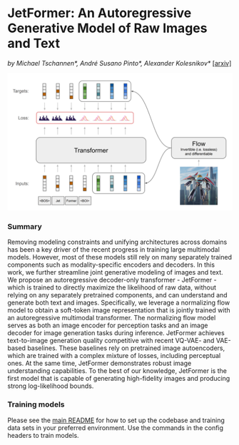 # JetFormer: An Autoregressive Generative Model of Raw Images and Text

*by Michael Tschannen\*, André Susano Pinto\*, Alexander Kolesnikov\** [[arxiv]](https://arxiv.org/abs//2411.19722)

![JetFormer overview](jetformer_overview.png)

### Summary

Removing modeling constraints and unifying architectures across domains has
been a key driver of the recent progress in training large multimodal models.
However, most of these models still rely on many separately trained components
such as modality-specific encoders and decoders. In this work, we further
streamline joint generative modeling of images and text. We propose an
autoregressive decoder-only transformer - JetFormer - which is trained to
directly maximize the likelihood of raw data, without relying on any separately
pretrained components, and can understand and generate both text and images.
Specifically, we leverage a normalizing flow model to obtain a soft-token image
representation that is jointly trained with an autoregressive multimodal
transformer. The normalizing flow model serves as both an image encoder for
perception tasks and an image decoder for image generation tasks during
inference. JetFormer achieves text-to-image generation quality competitive with
recent VQ-VAE- and VAE-based baselines. These baselines rely on pretrained
image autoencoders, which are trained with a complex mixture of losses,
including perceptual ones. At the same time, JetFormer demonstrates robust image
understanding capabilities. To the best of our knowledge, JetFormer is the
first model that is capable of generating high-fidelity images and producing
strong log-likelihood bounds.

### Training models

Please see the [main README](https://github.com/google-research/big_vision) for
how to set up the codebase and training data sets in your preferred environment.
Use the commands in the config headers to train models.